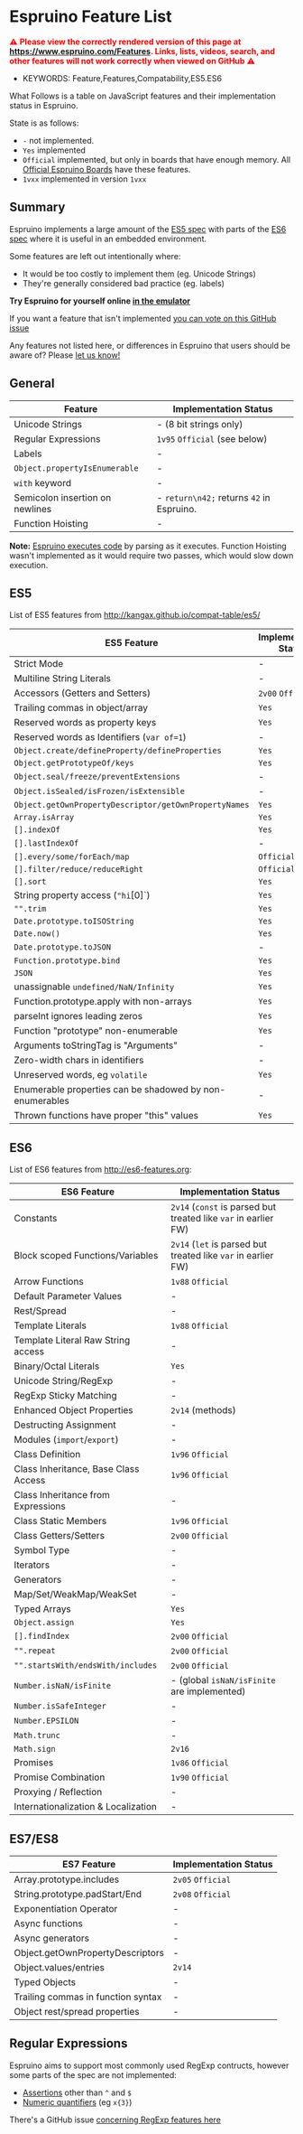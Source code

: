 <!--- Copyright (c) 2018 Gordon Williams, Pur3 Ltd. See the file LICENSE for copying permission. -->
Espruino Feature List
======================

<span style="color:red">:warning: **Please view the correctly rendered version of this page at https://www.espruino.com/Features. Links, lists, videos, search, and other features will not work correctly when viewed on GitHub** :warning:</span>

* KEYWORDS: Feature,Features,Compatability,ES5.ES6

What Follows is a table on JavaScript features and their implementation status in Espruino.

State is as follows:

* `-` not implemented.
* `Yes` implemented
* `Official` implemented, but only in boards that have enough memory. All [Official Espruino Boards](/Order) have these features.
* `1vxx` implemented in version `1vxx`

Summary
-------

Espruino implements a large amount of the [ES5 spec](http://ecma-international.org/ecma-262/5.1/) with parts of the
[ES6 spec](http://ecma-international.org/ecma-262/6.0/) where it is useful in
an embedded environment.

Some features are left out intentionally where:

* It would be too costly to implement them (eg. Unicode Strings)
* They're generally considered bad practice (eg. labels)

**Try Espruino for yourself online [in the emulator](https://www.espruino.com/ide/emulator.html)**

If you want a feature that isn't implemented [you can vote on this GitHub issue](https://github.com/espruino/Espruino/issues/1302)

Any features not listed here, or differences in Espruino that users should be aware of? Please [let us know!](https://github.com/espruino/EspruinoDocs/issues/new?title=info/Features.md)

General
-------

| Feature | Implementation Status |
|---------|-----------------------|
| Unicode Strings | - (8 bit strings only) |
| Regular Expressions | `1v95` `Official` (see below) |
| Labels | - |
| `Object.propertyIsEnumerable` | - |
| `with` keyword | - |
| Semicolon insertion on newlines | - `return\n42;` returns `42` in Espruino. |
| Function Hoisting | - |

**Note:** [Espruino executes code](/Performance) by parsing as
it executes. Function Hoisting wasn't implemented as it would require
two passes, which would slow down execution.

ES5
---

List of ES5 features from http://kangax.github.io/compat-table/es5/

| ES5 Feature | Implementation Status |
|---------|-----------------------|
| Strict Mode | - |
| Multiline String Literals | - |
| Accessors (Getters and Setters)  | `2v00`  `Official` |
| Trailing commas in object/array | `Yes` |
| Reserved words as property keys | `Yes` |
| Reserved words as Identifiers (`var of=1`) | - |
| `Object.create/defineProperty/defineProperties` | `Yes` |
| `Object.getPrototypeOf/keys` | `Yes` |
| `Object.seal/freeze/preventExtensions` | - |
| `Object.isSealed/isFrozen/isExtensible` | - |
| `Object.getOwnPropertyDescriptor/getOwnPropertyNames` | `Yes` |
| `Array.isArray` | `Yes` |
| `[].indexOf` | `Yes` |
| `[].lastIndexOf` | - |
| `[].every/some/forEach/map` | `Official` |
| `[].filter/reduce/reduceRight` | `Official` |
| `[].sort` | `Yes` |
| String property access (`"hi`[0]`) | `Yes` |
| `"".trim` | `Yes` |
| `Date.prototype.toISOString` | `Yes` |
| `Date.now()` | `Yes` |
| `Date.prototype.toJSON` | - |
| `Function.prototype.bind` | `Yes` |
| `JSON` | `Yes` |
| unassignable `undefined/NaN/Infinity` | `Yes` |
| Function.prototype.apply with non-arrays | `Yes` |
| parseInt ignores leading zeros | `Yes` |
| Function "prototype" non-enumerable | `Yes` |
| Arguments toStringTag is "Arguments" | - |
| Zero-width chars in identifiers | - |
| Unreserved words, eg `volatile` | `Yes` |
| Enumerable properties can be shadowed by non-enumerables | - |
| Thrown functions have proper "this" values | `Yes` |


ES6
---

List of ES6 features from http://es6-features.org:

| ES6 Feature | Implementation Status |
|---------|-----------------------|
| Constants | `2v14` (`const` is parsed but treated like `var` in earlier FW) |
| Block scoped Functions/Variables | `2v14` (`let` is parsed but treated like `var` in earlier FW) |
| Arrow Functions | `1v88` `Official` |
| Default Parameter Values | - |
| Rest/Spread | - |
| Template Literals | `1v88` `Official` |
| Template Literal Raw String access | - |
| Binary/Octal Literals | `Yes` |
| Unicode String/RegExp | - |
| RegExp Sticky Matching | - |
| Enhanced Object Properties | `2v14` (methods) |
| Destructing Assignment | - |
| Modules (`import`/`export`) | - |
| Class Definition | `1v96` `Official` |
| Class Inheritance, Base Class Access | `1v96` `Official` |
| Class Inheritance from Expressions | - |
| Class Static Members | `1v96` `Official` |
| Class Getters/Setters | `2v00` `Official` |
| Symbol Type | - |
| Iterators | - |
| Generators | - |
| Map/Set/WeakMap/WeakSet | - |
| Typed Arrays | `Yes` |
| `Object.assign` | `Yes` |
| `[].findIndex` | `2v00` `Official` |
| `"".repeat` | `2v00` `Official` |
| `"".startsWith/endsWith/includes` | `2v00` `Official` |
| `Number.isNaN/isFinite` | - (global `isNaN/isFinite` are implemented) |
| `Number.isSafeInteger` | - |
| `Number.EPSILON` | - |
| `Math.trunc` | - |
| `Math.sign` | `2v16` |
| Promises | `1v86` `Official` |
| Promise Combination | `1v90` `Official`  |
| Proxying / Reflection | - |
| Internationalization & Localization | - |


ES7/ES8
-------

| ES7 Feature | Implementation Status |
|-------------|----------------------|
| Array.prototype.includes | `2v05` `Official` |
| String.prototype.padStart/End | `2v08` `Official` |
| Exponentiation Operator | - |
| Async functions | - |
| Async generators | - |
| Object.getOwnPropertyDescriptors | - |
| Object.values/entries | `2v14` |
| Typed Objects | - |
| Trailing commas in function syntax | - |
| Object rest/spread properties | - |


Regular Expressions
-------------------

Espruino aims to support most commonly used RegExp contructs, however some parts of the spec are not implemented:

* [Assertions](https://developer.mozilla.org/en-US/docs/Web/JavaScript/Guide/Regular_Expressions/Assertions) other than `^` and `$`
* [Numeric quantifiers](https://developer.mozilla.org/en-US/docs/Web/JavaScript/Guide/Regular_Expressions/Quantifiers) (eg `x{3}`)

There's a GitHub issue [concerning RegExp features here](https://github.com/espruino/Espruino/issues/1257)
